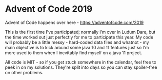  # Advent of Code 2019

 Advent of Code happens over here -  https://adventofcode.com/2019


 This is the first time I've participated; normally I'm over in Ludum Dare, but the time worked
 out just perfectly for me to participate this year. My code will probably be a little messy -
 hard-coded data files and whatnot - my main objective is to kick around some java 10 and 11
 features just so I'm more used to them when I inevitably find myself on a java 11 project.


 All code is MIT - so if you get stuck somewhere in the calendar, feel free to peek in on my solutions.
 They're split into days so you can stay spoiler-free on other problems.